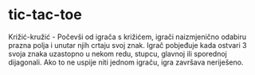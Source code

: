 # tic-tac-toe
Križić-kružić - 
  Počevši od igrača s križićem, igrači naizmjenično odabiru prazna polja i unutar njih crtaju svoj znak. Igrač pobjeđuje kada ostvari 3 svoja znaka uzastopno u nekom redu, stupcu, glavnoj ili sporednoj dijagonali. Ako to ne uspije niti jednom igraču, igra završava neriješeno.

